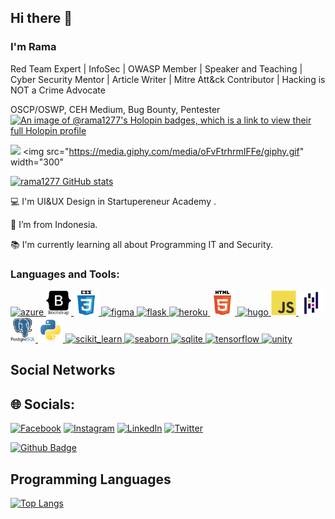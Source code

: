 ## Hi there 👋

<!--
**CyberSecurityUP/CyberSecurityUP** is a ✨ _special_ ✨ repository because its `README.md` (this file) appears on your GitHub profile.

Here are some ideas to get you started:

- 🔭 I’m currently working on ...
- 🌱 I’m currently learning ...
- 👯 I’m looking to collaborate on ...
- 🤔 I’m looking for help with ...
- 💬 Ask me about ...
- 📫 How to reach me: ...
- 😄 Pronouns: ...
- ⚡ Fun fact: ...
-->

### I'm Rama

Red Team Expert | InfoSec | OWASP Member | Speaker and Teaching | Cyber Security Mentor | Article Writer | Mitre Att&ck Contributor | Hacking is NOT a Crime Advocate

OSCP/OSWP, CEH Medium, Bug Bounty, Pentester
[![An image of @rama1277's Holopin badges, which is a link to view their full Holopin profile](https://holopin.me/rama1277)](https://holopin.io/@rama1277)
<br>

<img src="https://media.giphy.com/media/3oEjHWpiVIOGXT5l9m/giphy.gif" width="300"> <img src="https://media.giphy.com/media/oFvFtrhrmIFFe/giphy.gif" width="300"
</br>

[![rama1277 GitHub stats](https://github-readme-stats.vercel.app/api?username=rama1277&theme=dark)](https://github.com/rama1277/github-readme-stats)

:computer: I'm UI&UX Design in Startupereneur Academy .

:house_with_garden: I’m from Indonesia.

:books: I'm currently learning all about Programming IT and Security.

<h3 align="left">Languages and Tools:</h3>
<p align="left"> <a href="https://azure.microsoft.com/en-in/" target="_blank" rel="noreferrer"> <img src="https://www.vectorlogo.zone/logos/microsoft_azure/microsoft_azure-icon.svg" alt="azure" width="40" height="40"/> </a> <a href="https://getbootstrap.com" target="_blank" rel="noreferrer"> <img src="https://raw.githubusercontent.com/devicons/devicon/master/icons/bootstrap/bootstrap-plain-wordmark.svg" alt="bootstrap" width="40" height="40"/> </a> <a href="https://www.w3schools.com/css/" target="_blank" rel="noreferrer"> <img src="https://raw.githubusercontent.com/devicons/devicon/master/icons/css3/css3-original-wordmark.svg" alt="css3" width="40" height="40"/> </a> <a href="https://www.figma.com/" target="_blank" rel="noreferrer"> <img src="https://www.vectorlogo.zone/logos/figma/figma-icon.svg" alt="figma" width="40" height="40"/> </a> <a href="https://flask.palletsprojects.com/" target="_blank" rel="noreferrer"> <img src="https://www.vectorlogo.zone/logos/pocoo_flask/pocoo_flask-icon.svg" alt="flask" width="40" height="40"/> </a> <a href="https://heroku.com" target="_blank" rel="noreferrer"> <img src="https://www.vectorlogo.zone/logos/heroku/heroku-icon.svg" alt="heroku" width="40" height="40"/> </a> <a href="https://www.w3.org/html/" target="_blank" rel="noreferrer"> <img src="https://raw.githubusercontent.com/devicons/devicon/master/icons/html5/html5-original-wordmark.svg" alt="html5" width="40" height="40"/> </a> <a href="https://gohugo.io/" target="_blank" rel="noreferrer"> <img src="https://api.iconify.design/logos-hugo.svg" alt="hugo" width="40" height="40"/> </a> <a href="https://developer.mozilla.org/en-US/docs/Web/JavaScript" target="_blank" rel="noreferrer"> <img src="https://raw.githubusercontent.com/devicons/devicon/master/icons/javascript/javascript-original.svg" alt="javascript" width="40" height="40"/> </a> <a href="https://pandas.pydata.org/" target="_blank" rel="noreferrer"> <img src="https://raw.githubusercontent.com/devicons/devicon/2ae2a900d2f041da66e950e4d48052658d850630/icons/pandas/pandas-original.svg" alt="pandas" width="40" height="40"/> </a> <a href="https://www.postgresql.org" target="_blank" rel="noreferrer"> <img src="https://raw.githubusercontent.com/devicons/devicon/master/icons/postgresql/postgresql-original-wordmark.svg" alt="postgresql" width="40" height="40"/> </a> <a href="https://www.python.org" target="_blank" rel="noreferrer"> <img src="https://raw.githubusercontent.com/devicons/devicon/master/icons/python/python-original.svg" alt="python" width="40" height="40"/> </a> <a href="https://scikit-learn.org/" target="_blank" rel="noreferrer"> <img src="https://upload.wikimedia.org/wikipedia/commons/0/05/Scikit_learn_logo_small.svg" alt="scikit_learn" width="40" height="40"/> </a> <a href="https://seaborn.pydata.org/" target="_blank" rel="noreferrer"> <img src="https://seaborn.pydata.org/_images/logo-mark-lightbg.svg" alt="seaborn" width="40" height="40"/> </a> <a href="https://www.sqlite.org/" target="_blank" rel="noreferrer"> <img src="https://www.vectorlogo.zone/logos/sqlite/sqlite-icon.svg" alt="sqlite" width="40" height="40"/> </a> <a href="https://www.tensorflow.org" target="_blank" rel="noreferrer"> <img src="https://www.vectorlogo.zone/logos/tensorflow/tensorflow-icon.svg" alt="tensorflow" width="40" height="40"/> </a> <a href="https://unity.com/" target="_blank" rel="noreferrer"> <img src="https://www.vectorlogo.zone/logos/unity3d/unity3d-icon.svg" alt="unity" width="40" height="40"/> </a> </p>



## Social Networks
## 🌐 Socials:
[![Facebook](https://img.shields.io/badge/Facebook-%231877F2.svg?logo=Facebook&logoColor=white)](https://web.facebook.com/rama.dubber/) [![Instagram](https://img.shields.io/badge/Instagram-%23E4405F.svg?logo=Instagram&logoColor=white)](https://www.instagram.com/ramadubber/) [![LinkedIn](https://img.shields.io/badge/LinkedIn-%230077B5.svg?logo=linkedin&logoColor=white)](https://www.linkedin.com/in/wisnu-muhammad-ramadhan-a118b1211/) [![Twitter](https://img.shields.io/badge/Twitter-%231DA1F2.svg?logo=Twitter&logoColor=white)](https://twitter.com/LimitCyber) 

[![Github Badge](https://img.shields.io/badge/-Github-000?style=flat-square&logo=Github&logoColor=white&link=https://github.com/rama1277)](https://github.com/rama1277)

## Programming Languages

[![Top Langs](https://github-readme-stats.vercel.app/api/top-langs/?username=rama1277&langs_count=8)](https://github.com/rama1277/github-readme-stats)
